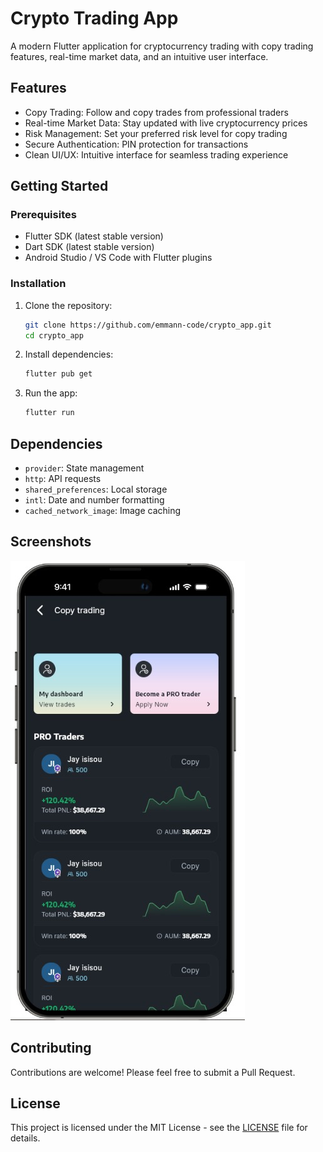 # Crypto Trading App

A modern Flutter application for cryptocurrency trading with copy trading features, real-time market data, and an intuitive user interface.

## Features

- Copy Trading: Follow and copy trades from professional traders
- Real-time Market Data: Stay updated with live cryptocurrency prices
- Risk Management: Set your preferred risk level for copy trading
- Secure Authentication: PIN protection for transactions
- Clean UI/UX: Intuitive interface for seamless trading experience

## Getting Started

### Prerequisites

- Flutter SDK (latest stable version)
- Dart SDK (latest stable version)
- Android Studio / VS Code with Flutter plugins

### Installation

1. Clone the repository:
   ```bash
   git clone https://github.com/emmann-code/crypto_app.git
   cd crypto_app
   ```

2. Install dependencies:
   ```bash
   flutter pub get
   ```

3. Run the app:
   ```bash
   flutter run
   ```

## Dependencies

- `provider`: State management
- `http`: API requests
- `shared_preferences`: Local storage
- `intl`: Date and number formatting
- `cached_network_image`: Image caching

## Screenshots

![Crypto App Screenshot](assets/images/Crypto.jpeg)

## Contributing

Contributions are welcome! Please feel free to submit a Pull Request.

## License

This project is licensed under the MIT License - see the [LICENSE](LICENSE) file for details.
